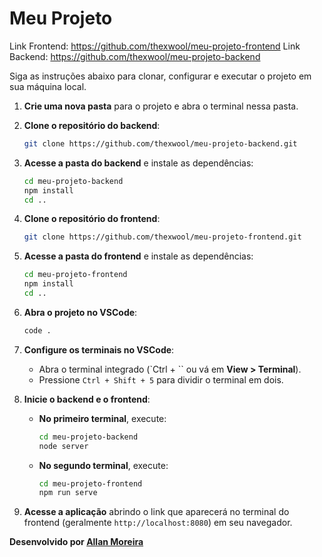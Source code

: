 # Meu Projeto

Link Frontend: https://github.com/thexwool/meu-projeto-frontend
Link Backend: https://github.com/thexwool/meu-projeto-backend

Siga as instruções abaixo para clonar, configurar e executar o projeto em sua máquina local.

1. **Crie uma nova pasta** para o projeto e abra o terminal nessa pasta.

2. **Clone o repositório do backend**:
    ```bash
    git clone https://github.com/thexwool/meu-projeto-backend.git
    ```

3. **Acesse a pasta do backend** e instale as dependências:
    ```bash
    cd meu-projeto-backend
    npm install
    cd ..
    ```

4. **Clone o repositório do frontend**:
    ```bash
    git clone https://github.com/thexwool/meu-projeto-frontend.git
    ```

5. **Acesse a pasta do frontend** e instale as dependências:
    ```bash
    cd meu-projeto-frontend
    npm install
    cd ..
    ```

6. **Abra o projeto no VSCode**:
    ```bash
    code .
    ```

7. **Configure os terminais no VSCode**:
    - Abra o terminal integrado (`Ctrl + \`` ou vá em **View > Terminal**).
    - Pressione `Ctrl + Shift + 5` para dividir o terminal em dois.

8. **Inicie o backend e o frontend**:
    - **No primeiro terminal**, execute:
        ```bash
        cd meu-projeto-backend
        node server
        ```
    - **No segundo terminal**, execute:
        ```bash
        cd meu-projeto-frontend
        npm run serve
        ```

9. **Acesse a aplicação** abrindo o link que aparecerá no terminal do frontend (geralmente `http://localhost:8080`) em seu navegador.

**Desenvolvido por [Allan Moreira](https://github.com/thexwool)**
